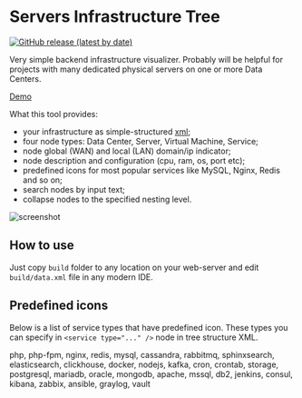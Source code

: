 # Servers Infrastructure Tree

[![GitHub release (latest by date)](https://img.shields.io/github/v/release/horpia/srv-tree.svg?style=flat)]()  

Very simple backend infrastructure visualizer. Probably will be helpful for projects with many dedicated physical 
servers on one or more Data Centers.

[Demo](https://horpia.github.io/srv-tree/build/)

What this tool provides:

- your infrastructure as simple-structured [xml](/public/data);
- four node types: Data Center, Server, Virtual Machine, Service;
- node global (WAN) and local (LAN) domain/ip indicator;
- node description and configuration (cpu, ram, os, port etc);
- predefined icons for most popular services like MySQL, Nginx, Redis and so on;
- search nodes by input text;
- collapse nodes to the specified nesting level.

![screenshot](https://user-images.githubusercontent.com/8748590/100553184-64f58b80-329d-11eb-989d-f88b2bbd6442.png)


## How to use

Just copy `build` folder to any location on your web-server and edit `build/data.xml` file in any modern IDE.

## Predefined icons

Below is a list of service types that have predefined icon. 
These types you can specify in `<service type="..." />` node in tree structure XML.

php, php-fpm, nginx, redis, mysql, cassandra,
rabbitmq, sphinxsearch, elasticsearch, clickhouse,
docker, nodejs, kafka, cron, crontab, storage,
postgresql, mariadb, oracle, mongodb, apache, mssql,
db2, jenkins, consul, kibana, zabbix, ansible, graylog, 
vault